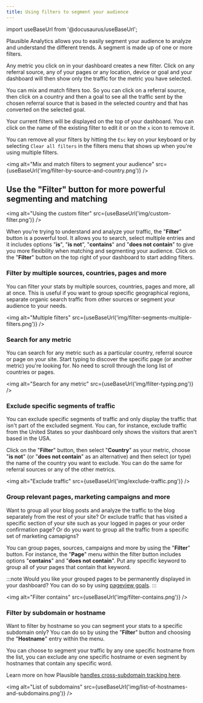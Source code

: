 ```yaml
---
title: Using filters to segment your audience
---
```


import useBaseUrl from '@docusaurus/useBaseUrl';

Plausible Analytics allows you to easily segment your audience to analyze and understand the different trends. A segment is made up of one or more filters. 

Any metric you click on in your dashboard creates a new filter. Click on any referral source, any of your pages or any location, device or goal and your dashboard will then show only the traffic for the metric you have selected.

You can mix and match filters too. So you can click on a referral source, then click on a country and then a goal to see all the traffic sent by the chosen referral source that is based in the selected country and that has converted on the selected goal.

Your current filters will be displayed on the top of your dashboard. You can click on the name of the existing filter to edit it or on the `x` icon to remove it. 

You can remove all your filters by hitting the `Esc` key on your keyboard or by selecting `Clear all filters` in the filters menu that shows up when you're using multiple filters.

<img alt="Mix and match filters to segment your audience" src={useBaseUrl('img/filter-by-source-and-country.png')} />

## Use the "Filter" button for more powerful segmenting and matching

<img alt="Using the custom filter" src={useBaseUrl('img/custom-filter.png')} />

When you’re trying to understand and analyze your traffic, the "**Filter**" button is a powerful tool. It allows you to search, select multiple entries and it includes options "**is**", "**is not**", "**contains**" and "**does not contain**" to give you more flexibility when matching and segmenting your audience. Click on the "**Filter**" button on the top right of your dashboard to start adding filters. 

### Filter by multiple sources, countries, pages and more

You can filter your stats by multiple sources, countries, pages and more, all at once. This is useful if you want to group specific geographical regions, separate organic search traffic from other sources or segment your audience to your needs.

<img alt="Multiple filters" src={useBaseUrl('img/filter-segments-multiple-filters.png')} />

### Search for any metric

You can search for any metric such as a particular country, referral source or page on your site. Start typing to discover the specific page (or another metric) you're looking for. No need to scroll through the long list of countries or pages.

<img alt="Search for any metric" src={useBaseUrl('img/filter-typing.png')} />

### Exclude specific segments of traffic

You can exclude specific segments of traffic and only display the traffic that isn't part of the excluded segment. You can, for instance, exclude traffic from the United States so your dashboard only shows the visitors that aren't based in the USA. 

Click on the "**Filter**" button, then select "**Country**" as your metric, choose "**is not**" (or "**does not contain**" as an alternative) and then select (or type) the name of the country you want to exclude. You can do the same for referral sources or any of the other metrics.

<img alt="Exclude traffic" src={useBaseUrl('img/exclude-traffic.png')} />

### Group relevant pages, marketing campaigns and more

Want to group all your blog posts and analyze the traffic to the blog separately from the rest of your site? Or exclude traffic that has visited a specific section of your site such as your logged in pages or your order confirmation page? Or do you want to group all the traffic from a specific set of marketing camapigns?

You can group pages, sources, campaigns and more by using the "**Filter**" button. For instance, the "**Page**" menu within the filter button includes options "**contains**" and "**does not contain**". Put any specific keyword to group all of your pages that contain that keyword.

:::note
Would you like your grouped pages to be permanently displayed in your dashboard? You can do so by using [pageview goals](pageview-goals.md).
:::

<img alt="Filter contains" src={useBaseUrl('img/filter-contains.png')} />

### Filter by subdomain or hostname

Want to filter by hostname so you can segment your stats to a specific subdomain only? You can do so by using the "**Filter**" button and choosing the "**Hostname**" entry within the menu.

You can choose to segment your traffic by any one specific hostname from the list, you can exclude any one specific hostname or even segment by hostnames that contain any specific word.

Learn more on how Plausible [handles cross-subdomain tracking here](subdomain-hostname-filter.md).

<img alt="List of subdomains" src={useBaseUrl('img/list-of-hostnames-and-subdomains.png')} />
